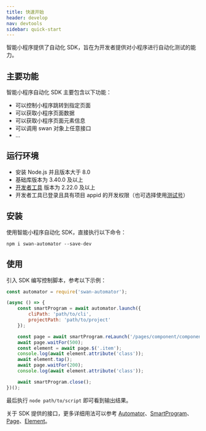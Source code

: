 ```yaml
---
title: 快速开始
header: develop
nav: devtools
sidebar: quick-start
---
```


智能小程序提供了自动化 SDK，旨在为开发者提供对小程序进行自动化测试的能力。

## 主要功能
智能小程序自动化 SDK 主要包含以下功能：

- 可以控制小程序跳转到指定页面
- 可以获取小程序页面数据
- 可以获取小程序页面元素信息
- 可以调用 swan 对象上任意接口
- ...

## 运行环境
- 安装 Node.js 并且版本大于 8.0
- 基础库版本为 3.40.0 及以上
- [开发者工具](https://smartprogram.baidu.com/docs/develop/devtools/history/) 版本为 2.22.0 及以上
- 开发者工具已登录且具有项目 appid 的开发权限（也可选择使用[测试号](https://smartprogram.baidu.com/docs/develop/tutorial/testapp/)）

## 安装
使用智能小程序自动化 SDK，直接执行以下命令：

```
npm i swan-automator --save-dev
```

## 使用
引入 SDK 编写控制脚本，参考以下示例：

```javascript
const automator = require('swan-automator');

(async () => {
    const smartProgram = await automator.launch({
        cliPath: 'path/to/cli',
        projectPath: 'path/to/project'
    });

    const page = await smartProgram.reLaunch('/pages/component/component');
    await page.waitFor(500);
    const element = await page.$('.item');
    console.log(await element.attribute('class'));
    await element.tap();
    await page.waitFor(200);
    console.log(await element.attribute('class'));

    await smartProgram.close();
})();
```

最后执行 `node path/to/script` 即可看到输出结果。

关于 SDK 提供的接口，更多详细用法可以参考 [Automator](../automator/connect/)、[SmartProgram](../smartprogram/pageStack/)、[Page](../page/path/)、[Element](../element/tagName/)。